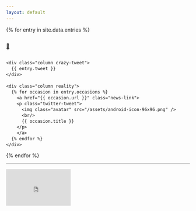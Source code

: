 ```yaml
---
layout: default
---
```


{% for entry in site.data.entries %}
  <div class="row">
    <a class="anchor-link" id="{{ entry.slug }}"/>
    <div class="column column-narrow">
      <p class="anchor-wrapper"><a href="#{{ entry.slug }}">🔗</a></p>
    </div>

    <div class="column crazy-tweet">
      {{ entry.tweet }}
    </div>

    <div class="column reality">
      {% for occasion in entry.occasions %}
        <a href="{{ occasion.url }}" class="news-link">
        <p class="twitter-tweet">
          <img class="avatar" src="/assets/android-icon-96x96.png" />
          <br/>
          {{ occasion.title }}
        </p>
        </a>
      {% endfor %}
    </div>
  </div>
{% endfor %}

<hr />

<div class="container youtube">
  <div class="row">
    <div class="column">
      <iframe width="177" height="100" src="https://www.youtube-nocookie.com/embed/XjDK-N1A-wI?start=247" frameborder="0" allowfullscreen></iframe>
    </div>
  </div>
</div>
